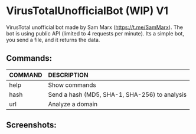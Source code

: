 # VirusTotalUnofficialBot (WIP) V1
VirusTotal unofficial bot made by Sam Marx (https://t.me/SamMarx). The bot is using public API (limited to 4 requests per minute). Its a simple bot, you send a file, and it returns the data.

## Commands:
| COMMAND       | DESCRIPTION     |
| :-------- | :-------- |
| help | Show commands |
| hash      | Send a hash (MD5, SHA-1, SHA-256) to analysis |
| url  | Analyze a domain |

## Screenshots:
